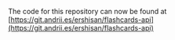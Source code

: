 The code for this repository can now be found at [https://git.andrii.es/ershisan/flashcards-api](https://git.andrii.es/ershisan/flashcards-api)